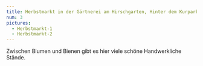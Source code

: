 ```yaml
---
title: Herbstmarkt in der Gärtnerei am Hirschgarten, Hinter dem Kurpark 1b in 12587 Berlin Köpenick am 27.09.2025 von 10 bis 18 Uhr
num: 3
pictures:
  - Herbstmarkt-1
  - Herbstmarkt-2
---
```


Zwischen Blumen und Bienen gibt es hier viele schöne Handwerkliche Stände.